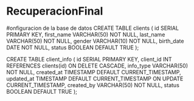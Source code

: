 # RecuperacionFinal
 
#onfiguracion de la base de datos
CREATE TABLE clients (
    id SERIAL PRIMARY KEY,
    first_name VARCHAR(50) NOT NULL,
    last_name VARCHAR(50) NOT NULL,
    gender VARCHAR(10) NOT NULL,
    birth_date DATE NOT NULL,
    status BOOLEAN DEFAULT TRUE
);

CREATE TABLE client_info (
    id SERIAL PRIMARY KEY,
    client_id INT REFERENCES clients(id) ON DELETE CASCADE,
    info_type VARCHAR(50) NOT NULL,
    created_at TIMESTAMP DEFAULT CURRENT_TIMESTAMP,
    updated_at TIMESTAMP DEFAULT CURRENT_TIMESTAMP ON UPDATE CURRENT_TIMESTAMP,
    created_by VARCHAR(50) NOT NULL,
    status BOOLEAN DEFAULT TRUE
);

